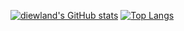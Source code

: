 [![diewland's GitHub stats](https://github-readme-stats.vercel.app/api?username=diewland&show_icons=true&theme=dracula)](https://github.com/anuraghazra/github-readme-stats) [![Top Langs](https://github-readme-stats.vercel.app/api/top-langs/?username=diewland&layout=compact&theme=dracula)](https://github.com/anuraghazra/github-readme-stats)
